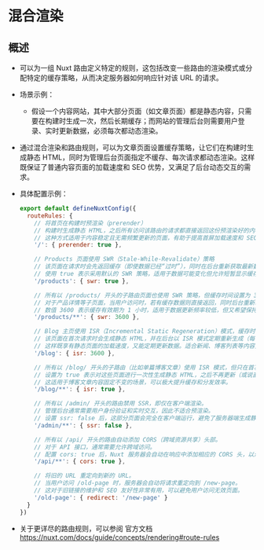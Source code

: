 # 混合渲染

## 概述

+ 可以为一组 Nuxt 路由定义特定的规则，这包括改变一些路由的渲染模式或分配特定的缓存策略，从而决定服务器如何响应针对该 URL 的请求。

+ 场景示例：

  + 假设一个内容网站，其中大部分页面（如文章页面）都是静态内容，只需要在构建时生成一次，然后长期缓存；而网站的管理后台则需要用户登录、实时更新数据，必须每次都动态渲染。

+ 通过混合渲染和路由规则，可以为文章页面设置缓存策略，让它们在构建时生成静态 HTML，同时为管理后台页面指定不缓存、每次请求都动态渲染。这样既保证了普通内容页面的加载速度和 SEO 优势，又满足了后台动态交互的需求。

+ 具体配置示例：

  ```js
  export default defineNuxtConfig({
    routeRules: {
      // 将首页在构建时预渲染（prerender）
      // 构建时生成静态 HTML，之后所有访问该路由的请求都直接返回这份预渲染好的内容，不再进行动态渲染。
      // 这种方式适用于内容稳定且无需频繁更新的页面，有助于提高首屏加载速度和 SEO 表现。
      '/': { prerender: true },

      // Products 页面使用 SWR（Stale-While-Revalidate）策略
      // 该页面在请求时会先返回缓存（即使数据已经“过时”），同时在后台重新获取最新数据，并在获取完成后更新缓存。
      // 使用 true 表示采用默认的 SWR 策略，适用于数据可能变化但允许短暂显示缓存数据的场景。
      '/products': { swr: true },

      // 所有以 /products/ 开头的子路由页面也使用 SWR 策略，但缓存时间设置为 3600 秒（即 1 小时）。
      // 对于产品详情等子页面，当用户访问时，若有缓存数据则直接返回，同时后台重新验证并更新数据。
      // 数值 3600 表示缓存有效期为 1 小时，适用于数据更新频率较低，但又希望保持一定的实时性页面。
      '/products/**': { swr: 3600 },

      // Blog 主页使用 ISR（Incremental Static Regeneration）模式，缓存时间 3600 秒。
      // 该页面在首次请求时会生成静态 HTML，并在后台以 ISR 模式定期重新生成（每 1 小时）。
      // 这样既享有静态页面的加载速度，又能定期更新数据。适合新闻、博客列表等内容更新频率较低的页面。
      '/blog': { isr: 3600 },

      // 所有以 /blog/ 开头的子路由（比如单篇博客文章）使用 ISR 模式，但只在首次请求时生成静态页面，之后直到下次部署前都不重新生成。
      // 设置为 true 表示对这些页面进行一次性生成静态 HTML，之后不再更新（或说直到下一次部署时才重新生成）。
      // 这适用于博客文章内容固定不变的场景，可以极大提升缓存和分发效率。
      '/blog/**': { isr: true },

      // 所有以 /admin/ 开头的路由禁用 SSR，即仅在客户端渲染。
      // 管理后台通常需要用户身份验证和实时交互，因此不适合预渲染。
      // 设置 ssr: false 后，这部分页面会完全在客户端运行，避免了服务器端生成静态内容，从而确保动态交互的实时性和安全性。
      '/admin/**': { ssr: false },

      // 所有以 /api/ 开头的路由自动添加 CORS（跨域资源共享）头部。
      // 对于 API 接口，通常需要允许跨域访问。
      // 配置 cors: true 后，Nuxt 服务器会自动在响应中添加相应的 CORS 头，以满足跨域请求的要求。
      '/api/**': { cors: true },

      // 将旧的 URL 重定向到新的 URL。
      // 当用户访问 /old-page 时，服务器会自动将请求重定向到 /new-page。
      // 这对于旧链接的维护和 SEO 友好性非常有用，可以避免用户访问无效页面。
      '/old-page': { redirect: '/new-page' }
    }
  })
  ```

+ 关于更详尽的路由规则，可以参阅 官方文档 https://nuxt.com/docs/guide/concepts/rendering#route-rules
